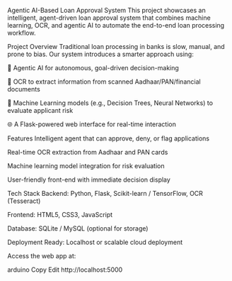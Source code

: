 Agentic AI-Based Loan Approval System
This project showcases an intelligent, agent-driven loan approval system that combines machine learning, OCR, and agentic AI to automate the end-to-end loan processing workflow.

Project Overview
Traditional loan processing in banks is slow, manual, and prone to bias. Our system introduces a smarter approach using:

🤖 Agentic AI for autonomous, goal-driven decision-making

📄 OCR to extract information from scanned Aadhaar/PAN/financial documents

🧮 Machine Learning models (e.g., Decision Trees, Neural Networks) to evaluate applicant risk

🌐 A Flask-powered web interface for real-time interaction

Features
Intelligent agent that can approve, deny, or flag applications

Real-time OCR extraction from Aadhaar and PAN cards

Machine learning model integration for risk evaluation

User-friendly front-end with immediate decision display

Tech Stack
Backend: Python, Flask, Scikit-learn / TensorFlow, OCR (Tesseract)

Frontend: HTML5, CSS3, JavaScript

Database: SQLite / MySQL (optional for storage)

Deployment Ready: Localhost or scalable cloud deployment

Access the web app at:

arduino
Copy
Edit
http://localhost:5000
